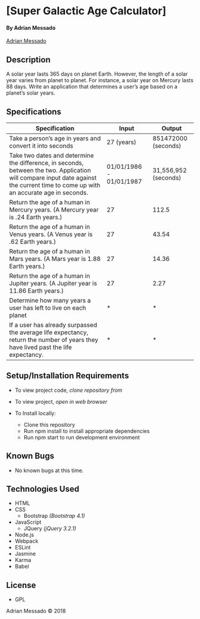 # **[Super Galactic Age Calculator]**

#### By Adrian Messado
[Adrian Messado](https://github.com/url)
## Description

A solar year lasts 365 days on planet Earth. However, the length of a solar year varies from planet to planet. For instance, a solar year on Mercury lasts 88 days. Write an application that determines a user’s age based on a planet’s solar years.

## Specifications

| Specification | Input | Output |
| --- | --- | --- |
| Take a person’s age in years and convert it into seconds | 27 (years) | 851472000 (seconds)
| Take two dates and determine the difference, in seconds, between the two.  Application will compare input date against the current time to come up with an accurate age in seconds. | 01/01/1986 - 01/01/1987 | 31,556,952 (seconds)
| Return the age of a human in Mercury years. (A Mercury year is .24 Earth years.) | 27 | 112.5
| Return the age of a human in Venus years. (A Venus year is .62 Earth years.) | 27 | 43.54
| Return the age of a human in Mars years. (A Mars year is 1.88 Earth years.) | 27 | 14.36
| Return the age of a human in Jupiter years. (A Jupiter year is 11.86 Earth years.) | 27 | 2.27
| Determine how many years a user has left to live on each planet  | * | *
| If a user has already surpassed the average life expectancy, return the number of years they have lived past the life expectancy. | * | *


## Setup/Installation Requirements

* To view project code, _clone repository from_
* To view project, _open in web browser_

* To Install locally:
  * Clone this repository
  * Run npm install to install appropriate dependencies
  * Run npm start to run development environment

## Known Bugs
  * No known bugs at this time.


## Technologies Used

* HTML
* CSS
  * Bootstrap _(Bootstrap 4.1)_
* JavaScript
  * JQuery _(jQuery 3.2.1)_
* Node.js
* Webpack
* ESLint
* Jasmine
* Karma
* Babel

## License

* GPL

Adrian Messado © 2018
